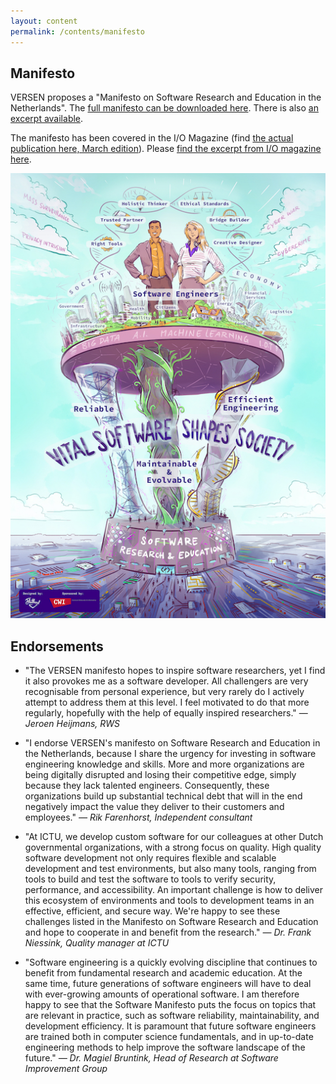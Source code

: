 ```yaml
---
layout: content
permalink: /contents/manifesto
---
```



## Manifesto

VERSEN proposes a "Manifesto on Software Research and Education in the Netherlands". The [full manifesto can be downloaded here](/assets/manifesto/manifesto_software_onderzoekers_06-2.pdf). There is also [an excerpt available](/assets/manifesto/digitalfolder.pdf).

The manifesto has been covered in the I/O Magazine (find [the actual publication here, March edition](https://ict-research.nl/2017/11/i-o-magazine/)). Please [find the excerpt from I/O magazine here](/assets/manifesto/IO-magazine-Manifesto-VERSEN-2020.pdf).

[![Manifesto poster](/assets/img/VERSEN_VisualStory-small.jpg)](/contents/works/visual-story)

## Endorsements


* "The VERSEN manifesto hopes to inspire software researchers, yet I find it also provokes me as a software developer. All challengers are very recognisable from personal experience, but very rarely do I actively attempt to address them at this level. I feel motivated to do that more regularly, hopefully with the help of equally inspired researchers." — _Jeroen Heijmans, RWS_

* "I endorse VERSEN's manifesto on Software Research and Education in the Netherlands, because I share the urgency for investing in software engineering knowledge and skills. More and more organizations are being digitally disrupted and losing their competitive edge, simply because they lack talented engineers. Consequently, these organizations build up substantial technical debt that will in the end negatively impact the value they deliver to their customers and employees." _— Rik Farenhorst, Independent consultant_

* "At ICTU, we develop custom software for our colleagues at other Dutch governmental organizations, with a strong focus on quality. High quality software development not only requires flexible and scalable development and test environments, but also many tools, ranging from tools to build and test the software to tools to verify security, performance, and accessibility. An important challenge is how to deliver this ecosystem of environments and tools to development teams in an effective, efficient, and secure way. We're happy to see these challenges listed in the Manifesto on Software Research and Education and hope to cooperate in and benefit from the research." _— Dr. Frank Niessink, Quality manager at ICTU_

* "Software engineering is a quickly evolving discipline that continues to benefit from fundamental research and academic education. At the same time, future generations of software engineers will have to deal with ever-growing amounts of operational software. I am therefore happy to see that the Software Manifesto puts the focus on topics that are relevant in practice, such as software reliability, maintainability, and development efficiency. It is paramount that future software engineers are trained both in computer science fundamentals, and in up-to-date engineering methods to help improve the software landscape of the future." _— Dr. Magiel Bruntink, Head of Research at Software Improvement Group_


